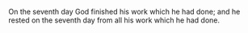 On the seventh day God finished his work which he had done; and he rested on the seventh day from all his work which he had done.